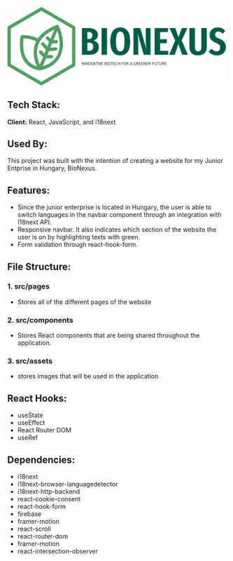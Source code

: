<img src="./src/assets2/brand/LogoWhole.png" style="width: 500px">


## Tech Stack:

**Client:** React, JavaScript, and i18next



## Used By:

This project was built with the intention of creating a website for my Junior Entprise in Hungary, BioNexus.


## Features:

- Since the junior enterprise is located in Hungary, the user is able to switch languages in the navbar component through an integration with I18next API.
- Responsive navbar. It also indicates which section of the website the user is on by highlighting texts with green.
- Form validation through react-hook-form.


## File Structure:
### 1. src/pages
- Stores all of the different pages of the website

### 2. src/components 
- Stores React components that are being shared throughout the application.

### 3. src/assets 
- stores images that will be used in the application

 ## React Hooks:

- useState
- useEffect
- React Router DOM
- useRef

## Dependencies:

- i18next
- i18next-browser-languagedetector
- i18next-http-backend
- react-cookie-consent
- react-hook-form
- firebase
- framer-motion
- react-scroll
- react-router-dom
- framer-motion
- react-intersection-observer


    
    
